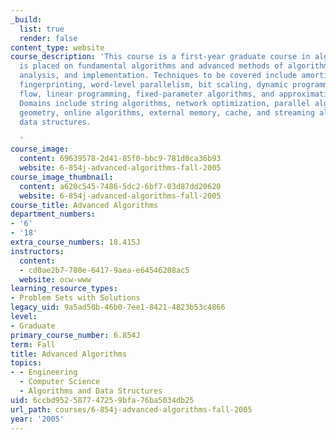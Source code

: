 ```yaml
---
_build:
  list: true
  render: false
content_type: website
course_description: 'This course is a first-year graduate course in algorithms. Emphasis
  is placed on fundamental algorithms and advanced methods of algorithmic design,
  analysis, and implementation. Techniques to be covered include amortization, randomization,
  fingerprinting, word-level parallelism, bit scaling, dynamic programming, network
  flow, linear programming, fixed-parameter algorithms, and approximation algorithms.
  Domains include string algorithms, network optimization, parallel algorithms, computational
  geometry, online algorithms, external memory, cache, and streaming algorithms, and
  data structures.

  '
course_image:
  content: 69639578-2d41-85f0-bbc9-781d0ca36b93
  website: 6-854j-advanced-algorithms-fall-2005
course_image_thumbnail:
  content: a620c545-7486-5dc2-6bf7-03d87dd20620
  website: 6-854j-advanced-algorithms-fall-2005
course_title: Advanced Algorithms
department_numbers:
- '6'
- '18'
extra_course_numbers: 18.415J
instructors:
  content:
  - cd0ae2b7-780e-6417-9aea-e64546208ac5
  website: ocw-www
learning_resource_types:
- Problem Sets with Solutions
legacy_uid: 9a5ad50b-46b0-7ee1-8421-4823b53c4866
level:
- Graduate
primary_course_number: 6.854J
term: Fall
title: Advanced Algorithms
topics:
- - Engineering
  - Computer Science
  - Algorithms and Data Structures
uid: 6ccbd952-5877-4725-9bfa-76ba5034db25
url_path: courses/6-854j-advanced-algorithms-fall-2005
year: '2005'
---
```

